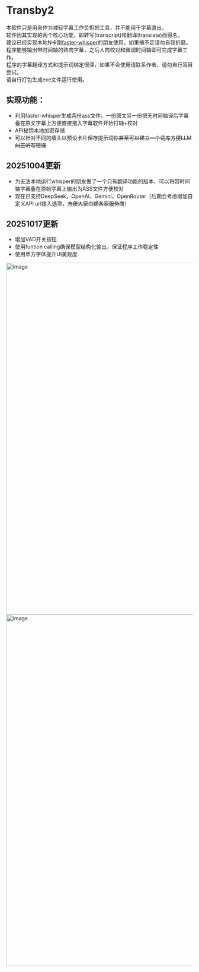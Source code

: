 # Transby2
本软件只是用来作为减轻字幕工作负担的工具，并不能用于字幕直出。  
软件因其实现的两个核心功能，即转写(transcript)和翻译(translate)而得名。  
建议已经实现本地N卡跑[faster-whisper](https://github.com/SYSTRAN/faster-whisper)的朋友使用，如果搞不定请勿自我折磨。  
程序能够输出带时间轴的熟肉字幕，之后人肉校对和微调时间轴即可完成字幕工作。  
程序的字幕翻译方式和提示词绑定很深，如果不会使用请联系作者，请勿自行盲目尝试。  
请自行打包生成exe文件运行使用。
## 实现功能：
- 利用faster-whisper生成两份ass文件，一份原文另一份把无时间轴译后字幕叠在原文字幕上方便直接拖入字幕软件开始打轴+校对
- API秘钥本地加密存储
- 可以针对不同的墙头以预设卡片保存提示词~~你甚至可以建立一个词库方便LLM纠正听写错误~~  
## 20251004更新
- 为无法本地运行whisper的朋友做了一个只有翻译功能的版本，可以将带时间轴字幕叠在原始字幕上输出为ASS文件方便校对
- 现在已支持DeepSeek，OpenAI，Gemini，OpenRouter（后期会考虑增加自定义API url接入选项，~~方便大家白嫖各家服务商~~） 

## 20251017更新  
- 增加VAD开关按钮
- 使用funtion calling确保模型结构化输出，保证程序工作稳定性
- 使用苹方字体提升UI美观度

<img width="1204" height="947" alt="image" src="https://github.com/user-attachments/assets/7fe0d00d-0158-40aa-9d82-1836b439fcca" />


<img width="1204" height="947" alt="image" src="https://github.com/user-attachments/assets/5db22b40-dcbf-4789-ad23-a3aa2d739298" />



